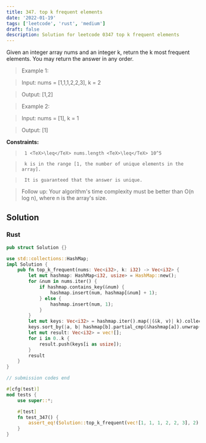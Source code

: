 ```yaml
---
title: 347. top k frequent elements
date: '2022-01-19'
tags: ['leetcode', 'rust', 'medium']
draft: false
description: Solution for leetcode 0347 top k frequent elements
---
```


 

  Given an integer array nums and an integer k, return the k most frequent elements. You may return the answer in any order.

 

 >   Example 1:

 >   Input: nums <TeX>=</TeX> [1,1,1,2,2,3], k <TeX>=</TeX> 2

 >   Output: [1,2]

 >   Example 2:

 >   Input: nums <TeX>=</TeX> [1], k <TeX>=</TeX> 1

 >   Output: [1]

 

  **Constraints:**

 

 >   	1 <TeX>\leq</TeX> nums.length <TeX>\leq</TeX> 10^5

 >   	k is in the range [1, the number of unique elements in the array].

 >   	It is guaranteed that the answer is unique.

 

 

 >   Follow up: Your algorithm's time complexity must be better than O(n log n), where n is the array's size.


## Solution
### Rust
```rust
pub struct Solution {}

use std::collections::HashMap;
impl Solution {
    pub fn top_k_frequent(nums: Vec<i32>, k: i32) -> Vec<i32> {
        let mut hashmap: HashMap<i32, usize> = HashMap::new();
        for &num in nums.iter() {
            if hashmap.contains_key(&num) {
                hashmap.insert(num, hashmap[&num] + 1);
            } else {
                hashmap.insert(num, 1);
            }
        }
        let mut keys: Vec<i32> = hashmap.iter().map(|(&k, v)| k).collect();
        keys.sort_by(|a, b| hashmap[b].partial_cmp(&hashmap[a]).unwrap());
        let mut result: Vec<i32> = vec![];
        for i in 0..k {
            result.push(keys[i as usize]);
        }
        result
    }
}

// submission codes end

#[cfg(test)]
mod tests {
    use super::*;

    #[test]
    fn test_347() {
        assert_eq!(Solution::top_k_frequent(vec![1, 1, 1, 2, 2, 3], 2), vec![1, 2]);
    }
}

```
